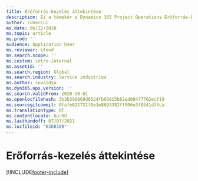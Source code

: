 ```yaml
---
title: Erőforrás-kezelés áttekintése
description: Ez a témakör a Dynamics 365 Project Operations Erőforrás-kezelés funkciójával kapcsolatos információkat tartalmaz.
author: ruhercul
ms.date: 06/22/2020
ms.topic: article
ms.prod: ''
audience: Application User
ms.reviewer: kfend
ms.search.scope: ''
ms.custom: intro-internal
ms.assetid: ''
ms.search.region: Global
ms.search.industry: Service industries
ms.author: suvaidya
ms.dyn365.ops.version: ''
ms.search.validFrom: 2020-10-01
ms.openlocfilehash: 3b3b398869d0524fb66915b62ed08477702ecf19
ms.sourcegitcommit: 0fafe022731f0e1e8693382ff906e3f8541d34ca
ms.translationtype: HT
ms.contentlocale: hu-HU
ms.lasthandoff: 07/07/2021
ms.locfileid: "6368389"
---
```

# <a name="resource-management-overview"></a>Erőforrás-kezelés áttekintése


[!INCLUDE[footer-include](../includes/footer-banner.md)]